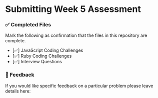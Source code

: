 # Submitting Week 5 Assessment

### ✅ Completed Files

Mark the following as confirmation that the files in this repository are complete.

- [✅] JavaScript Coding Challenges
- [✅] Ruby Coding Challenges
- [✅] Interview Questions

### 📝 Feedback

If you would like specific feedback on a particular problem please leave details here:
